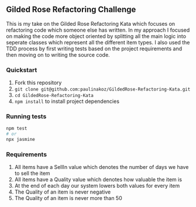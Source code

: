 ## Gilded Rose Refactoring Challenge
This is my take on the Gilded Rose Refactoring Kata which focuses on refactoring code which someone else has written. In my approach I focused on making the code more object oriented by splitting all the main logic into seperate classes which represent all the different item types. I also used the TDD process by first writing tests based on the project requirements and then moving on to writing the source code. 

### Quickstart 
1. Fork this repository
2. `git clone git@github.com:paulinakoz/GildedRose-Refactoring-Kata.git`
3. `cd GildedRose-Refactoring-Kata`
4. `npm install` to install project dependencies

### Running tests
```sh
npm test 
# or
npx jasmine
```

### Requirements
1.  All items have a SellIn value which denotes the number of days we have to sell the item
2. All items have a Quality value which denotes how valuable the item is
3. At the end of each day our system lowers both values for every item
4. The Quality of an item is never negative
5. The Quality of an item is never more than 50